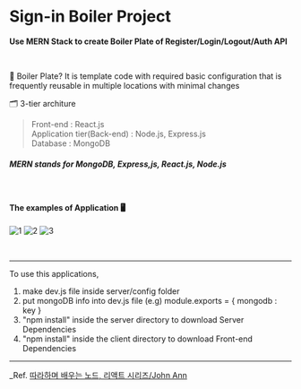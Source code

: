 Sign-in Boiler Project
====
**Use MERN Stack to create Boiler Plate of Register/Login/Logout/Auth API**

<br/>

📝 Boiler Plate?
It is template code with required basic configuration
that is frequently reusable in multiple locations with minimal changes

🗂 3-tier architure
> Front-end : React.js  
> Application tier(Back-end) : Node.js, Express.js  
> Database : MongoDB  
##### MERN stands for MongoDB, Express,js, React.js, Node.js

<br/>

#### The examples of Application 🖥

![1](https://user-images.githubusercontent.com/61266176/175777637-bd9f0c87-c04e-48ff-b233-3790e739c1e7.png)
![2](https://user-images.githubusercontent.com/61266176/175777639-2d33b741-bee2-4b96-b610-d4c437e3301c.png)
![3](https://user-images.githubusercontent.com/61266176/175777641-637cdcdb-d8f7-4ed3-a794-af29c65970b5.png)


<br/>

---
To use this applications,
1. make dev.js file inside server/config folder
2. put mongoDB info into dev.js file
   (e.g) module.exports = { mongodb : key }
3. "npm install" inside the server directory to download Server Dependencies
4. "npm install" inside the client directory to download Front-end Dependencies



---
_Ref. <a href="https://inf.run/zejw" target="_blank">따라하며 배우는 노드, 리액트 시리즈/John Ann</a>
